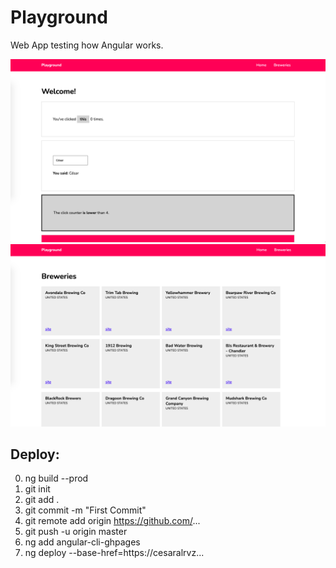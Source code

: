 # Playground

Web App testing how Angular works.

![Screenshot1](https://github.com/cesaralvrz/AngularPlayground/blob/main/SS/ss1.png)
![Screenshot2](https://github.com/cesaralvrz/AngularPlayground/blob/main/SS/ss2.png)

## Deploy:

0. ng build --prod
1. git init
2. git add .
3. git commit -m "First Commit"
4. git remote add origin https://github.com/...
5. git push -u origin master
6. ng add angular-cli-ghpages
7. ng deploy --base-href=https://cesaralrvz...

